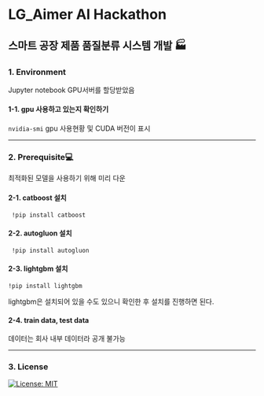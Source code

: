 #  LG_Aimer AI Hackathon
 스마트 공장 제품 품질분류 시스템 개발 🏭
------
### 1. Environment

Jupyter notebook
GPU서버를 할당받았음
#### 1-1. gpu 사용하고 있는지 확인하기

```nvidia-smi```
gpu 사용현황 및 CUDA 버전이 표시


--------
### 2. Prerequisite💻

최적화된 모델을 사용하기 위해 미리 다운

#### 2-1. catboost 설치

``` !pip install catboost```

####  2-2. autogluon 설치

``` !pip install autogluon```

#### 2-3. lightgbm 설치
```!pip install lightgbm```

lightgbm은 설치되어 있을 수도 있으니 확인한 후 설치를 진행하면 된다.

#### 2-4. train data, test data
데이터는 회사 내부 데이터라 공개 불가능

---------

### 3. License

[![License: MIT](https://img.shields.io/badge/License-MIT-yellow.svg)](https://opensource.org/licenses/MIT)
